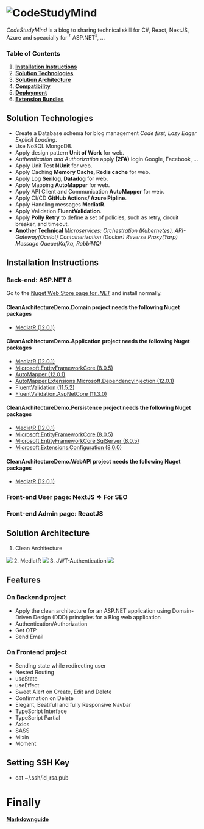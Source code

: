 # ![CodeStudyMind](./images/logo.png)
*CodeStudyMind* is a blog to sharing technical skill for C#, React, NextJS, Azure and speacially for <sup>&dagger;</sup> ASP.NET<sup>&Dagger;</sup>, ...
### Table of Contents
1. **[Installation Instructions](#installation-instructions)**<br>
2. **[Solution Technologies](#Solution-technologies)**<be>
3. **[Solution Architecture](#solution-architecture)**<br>
4. **[Compatibility](#compatibility)**<br>
5. **[Deployment](#deployment)**<br>
6. **[Extension Bundles](#extension-bundles)**<br>

## Solution Technologies
* Create a Database schema for blog management *Code first, Lazy Eager Explicit Loading*.
* Use NoSQL MongoDB.
* Apply design pattern **Unit of Work** for web.
* *Authentication and Authorization* apply **(2FA)** login Google, Facebook, ...
* Apply Unit Test **NUnit** for web.
* Apply Caching **Memory Cache, Redis cache** for web.
* Apply Log **Serilog, Datadog** for web.
* Apply Mapping **AutoMapper** for web.
* Apply API Client and Communication **AutoMapper** for web.
* Apply CI/CD **GitHub Actions/ Azure Pipline**.
* Apply Handling messages  **MediatR**.
* Apply Validation **FluentValidation**.
* Apply **Polly Retry** to define a set of policies, such as retry, circuit breaker, and timeout.
* **Another Technical** *Microservices: Orchestration (Kubernetes), API-Gateway(Ocelot) Containerization (Docker) Reverse Proxy(Yarp) Message Queue(Kafka, RabbiMQ)*

## Installation Instructions

### Back-end: ASP.NET 8
Go to the [Nuget Web Store page for *.NET*](https://www.nuget.org/packages/) and install normally.

#### CleanArchitectureDemo.Domain project needs the following Nuget packages

- [MediatR (12.0.1)](https://www.nuget.org/packages/MediatR)

#### CleanArchitectureDemo.Application project needs the following Nuget packages

- [MediatR (12.0.1)](https://www.nuget.org/packages/MediatR)
- [Microsoft.EntityFrameworkCore (8.0.5)](https://www.nuget.org/packages/Microsoft.EntityFrameworkCore)
- [AutoMapper (12.0.1)](https://www.nuget.org/packages/automapper/)
- [AutoMapper.Extensions.Microsoft.DependencyInjection (12.0.1)](https://www.nuget.org/packages/AutoMapper.Extensions.Microsoft.DependencyInjection)
- [FluentValidation (11.5.2)]("https://www.nuget.org/packages/FluentValidation)
- [FluentValidation.AspNetCore (11.3.0)](https://www.nuget.org/packages/FluentValidation.AspNetCore)

#### CleanArchitectureDemo.Persistence project needs the following Nuget packages

- [MediatR (12.0.1)](https://www.nuget.org/packages/MediatR)
- [Microsoft.EntityFrameworkCore (8.0.5)](https://www.nuget.org/packages/Microsoft.EntityFrameworkCore)
- [Microsoft.EntityFrameworkCore.SqlServer (8.0.5)](https://www.nuget.org/packages/Microsoft.EntityFrameworkCore.SqlServer/)
- [Microsoft.Extensions.Configuration (8.0.0)](https://www.nuget.org/packages/Microsoft.Extensions.Configuration/)

#### CleanArchitectureDemo.WebAPI project needs the following Nuget packages

- [MediatR (12.0.1)](https://www.nuget.org/packages/MediatR)
<!-- Note Security for sentensenive -->

### Front-end User page: NextJS => For SEO
### Front-end Admin page: ReactJS
## Solution Architecture

1. Clean Architecture
<img src="./images/Clean-Architecture.png" />
2. MediatR
<img src="./images/mediatR.jpeg" />
3. JWT-Authentication
<img src="./images/jwt-authentication-flows.webp" />


## Features
### On Backend project
- Apply the clean architecture for an ASP.NET application using Domain-Driven Design (DDD) principles for a Blog web application
- Authentication/Authorization
- Get OTP 
- Send Email 

### On Frontend project

-  Sending state while redirecting user
-  Nested Routing
-  useState
-  useEffect
-  Sweet Alert on Create, Edit and Delete
-  Confirmation on Delete
-  Elegant, Beatifull and fully Responsive Navbar
-  TypeScript Interface
-  TypeScript Partial
-  Axios
-  SASS
-  Mixin
-  Moment

## Setting SSH Key
- cat ~/.ssh/id_rsa.pub
# Finally

[**Markdownguide**](https://www.markdownguide.org/basic-syntax/)<br>
